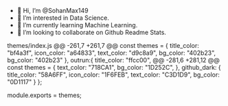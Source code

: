 - 👋 Hi, I’m @SohanMax149
- 👀 I’m interested in Data Science.
- 🌱 I’m currently learning Machine Learning.
- 💞️ I’m looking to collaborate on Github Readme Stats.

themes/index.js
@@ -261,7 +261,7 @@ const themes = {
    title_color: "bf4a3f",
    icon_color: "a64833",
    text_color: "d9c8a9",
    bg_color: "402b23",
    bg_color: "402b23"
  },
  outrun:{
    title_color: "ffcc00",
@@ -281,6 +281,12 @@ const themes = {
    text_color: "718CA1",
    bg_color: "1D252C",
  },
  github_dark: {
    title_color: "58A6FF",
    icon_color: "1F6FEB",
    text_color: "C3D1D9",
    bg_color: "0D1117"
  }
};

module.exports = themes;

